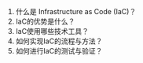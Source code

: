 

1. 什么是 Infrastructure as Code (IaC)？
2. IaC的优势是什么？
3. IaC使用哪些技术工具？
4. 如何实现IaC的流程与方法？
5. 如何进行IaC的测试与验证？